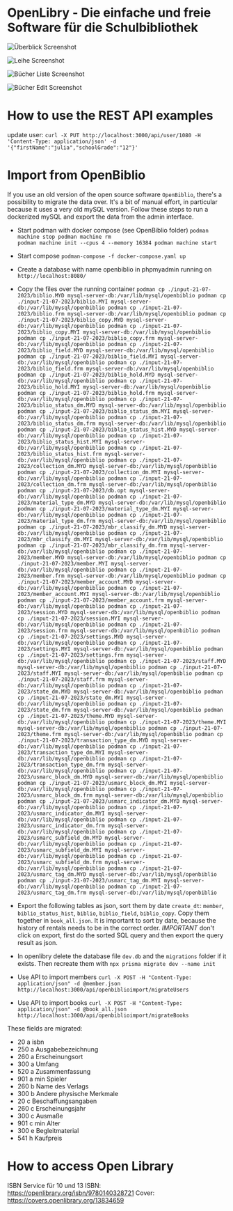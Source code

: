 # OpenLibry - Die einfache und freie Software für die Schulbibliothek




![Überblick Screenshot](./doc/titel1.jpg)

![Leihe Screenshot](./doc/screen1.jpg)

![Bücher Liste Screenshot](./doc/buch1.jpg)

![Bücher Edit Screenshot](./doc/buchedit1.jpg)




# How to use the REST API examples
update user:
`curl -X PUT http://localhost:3000/api/user/1080 -H 'Content-Type: application/json' -d '{"firstName":"julia","schoolGrade":"12"}'`

# Import from OpenBiblio

If you use an old version of the open source software `OpenBiblio`, there's a possibility to migrate the data over. It's a bit of manual effort, in particular because it uses a very old mySQL version. Follow these steps to run a dockerized mySQL and export the data from the admin interface.

- Start podman with docker compose (see OpenBiblio folder)
``
podman machine stop
podman machine rm                                                          
podman machine init --cpus 4 --memory 16384
podman machine start
``

- Start compose
`podman-compose -f docker-compose.yaml up`
- Create a database with name openbiblio in phpmyadmin running on `http://localhost:8080/`
- Copy the files over the running container
``
podman cp ./input-21-07-2023/biblio.MYD mysql-server-db:/var/lib/mysql/openbiblio
podman cp ./input-21-07-2023/biblio.MYI mysql-server-db:/var/lib/mysql/openbiblio
podman cp ./input-21-07-2023/biblio.frm mysql-server-db:/var/lib/mysql/openbiblio
podman cp ./input-21-07-2023/biblio_copy.MYD mysql-server-db:/var/lib/mysql/openbiblio
podman cp ./input-21-07-2023/biblio_copy.MYI mysql-server-db:/var/lib/mysql/openbiblio
podman cp ./input-21-07-2023/biblio_copy.frm mysql-server-db:/var/lib/mysql/openbiblio
podman cp ./input-21-07-2023/biblio_field.MYD mysql-server-db:/var/lib/mysql/openbiblio
podman cp ./input-21-07-2023/biblio_field.MYI mysql-server-db:/var/lib/mysql/openbiblio
podman cp ./input-21-07-2023/biblio_field.frm mysql-server-db:/var/lib/mysql/openbiblio
podman cp ./input-21-07-2023/biblio_hold.MYD mysql-server-db:/var/lib/mysql/openbiblio
podman cp ./input-21-07-2023/biblio_hold.MYI mysql-server-db:/var/lib/mysql/openbiblio
podman cp ./input-21-07-2023/biblio_hold.frm mysql-server-db:/var/lib/mysql/openbiblio
podman cp ./input-21-07-2023/biblio_status_dm.MYD mysql-server-db:/var/lib/mysql/openbiblio
podman cp ./input-21-07-2023/biblio_status_dm.MYI mysql-server-db:/var/lib/mysql/openbiblio
podman cp ./input-21-07-2023/biblio_status_dm.frm mysql-server-db:/var/lib/mysql/openbiblio
podman cp ./input-21-07-2023/biblio_status_hist.MYD mysql-server-db:/var/lib/mysql/openbiblio
podman cp ./input-21-07-2023/biblio_status_hist.MYI mysql-server-db:/var/lib/mysql/openbiblio
podman cp ./input-21-07-2023/biblio_status_hist.frm mysql-server-db:/var/lib/mysql/openbiblio
podman cp ./input-21-07-2023/collection_dm.MYD mysql-server-db:/var/lib/mysql/openbiblio
podman cp ./input-21-07-2023/collection_dm.MYI mysql-server-db:/var/lib/mysql/openbiblio
podman cp ./input-21-07-2023/collection_dm.frm mysql-server-db:/var/lib/mysql/openbiblio
podman cp ./input-21-07-2023/db.opt mysql-server-db:/var/lib/mysql/openbiblio
podman cp ./input-21-07-2023/material_type_dm.MYD mysql-server-db:/var/lib/mysql/openbiblio
podman cp ./input-21-07-2023/material_type_dm.MYI mysql-server-db:/var/lib/mysql/openbiblio
podman cp ./input-21-07-2023/material_type_dm.frm mysql-server-db:/var/lib/mysql/openbiblio
podman cp ./input-21-07-2023/mbr_classify_dm.MYD mysql-server-db:/var/lib/mysql/openbiblio
podman cp ./input-21-07-2023/mbr_classify_dm.MYI mysql-server-db:/var/lib/mysql/openbiblio
podman cp ./input-21-07-2023/mbr_classify_dm.frm mysql-server-db:/var/lib/mysql/openbiblio
podman cp ./input-21-07-2023/member.MYD mysql-server-db:/var/lib/mysql/openbiblio
podman cp ./input-21-07-2023/member.MYI mysql-server-db:/var/lib/mysql/openbiblio
podman cp ./input-21-07-2023/member.frm mysql-server-db:/var/lib/mysql/openbiblio
podman cp ./input-21-07-2023/member_account.MYD mysql-server-db:/var/lib/mysql/openbiblio
podman cp ./input-21-07-2023/member_account.MYI mysql-server-db:/var/lib/mysql/openbiblio
podman cp ./input-21-07-2023/member_account.frm mysql-server-db:/var/lib/mysql/openbiblio
podman cp ./input-21-07-2023/session.MYD mysql-server-db:/var/lib/mysql/openbiblio
podman cp ./input-21-07-2023/session.MYI mysql-server-db:/var/lib/mysql/openbiblio
podman cp ./input-21-07-2023/session.frm mysql-server-db:/var/lib/mysql/openbiblio
podman cp ./input-21-07-2023/settings.MYD mysql-server-db:/var/lib/mysql/openbiblio
podman cp ./input-21-07-2023/settings.MYI mysql-server-db:/var/lib/mysql/openbiblio
podman cp ./input-21-07-2023/settings.frm mysql-server-db:/var/lib/mysql/openbiblio
podman cp ./input-21-07-2023/staff.MYD mysql-server-db:/var/lib/mysql/openbiblio
podman cp ./input-21-07-2023/staff.MYI mysql-server-db:/var/lib/mysql/openbiblio
podman cp ./input-21-07-2023/staff.frm mysql-server-db:/var/lib/mysql/openbiblio
podman cp ./input-21-07-2023/state_dm.MYD mysql-server-db:/var/lib/mysql/openbiblio
podman cp ./input-21-07-2023/state_dm.MYI mysql-server-db:/var/lib/mysql/openbiblio
podman cp ./input-21-07-2023/state_dm.frm mysql-server-db:/var/lib/mysql/openbiblio
podman cp ./input-21-07-2023/theme.MYD mysql-server-db:/var/lib/mysql/openbiblio
podman cp ./input-21-07-2023/theme.MYI mysql-server-db:/var/lib/mysql/openbiblio
podman cp ./input-21-07-2023/theme.frm mysql-server-db:/var/lib/mysql/openbiblio
podman cp ./input-21-07-2023/transaction_type_dm.MYD mysql-server-db:/var/lib/mysql/openbiblio
podman cp ./input-21-07-2023/transaction_type_dm.MYI mysql-server-db:/var/lib/mysql/openbiblio
podman cp ./input-21-07-2023/transaction_type_dm.frm mysql-server-db:/var/lib/mysql/openbiblio
podman cp ./input-21-07-2023/usmarc_block_dm.MYD mysql-server-db:/var/lib/mysql/openbiblio
podman cp ./input-21-07-2023/usmarc_block_dm.MYI mysql-server-db:/var/lib/mysql/openbiblio
podman cp ./input-21-07-2023/usmarc_block_dm.frm mysql-server-db:/var/lib/mysql/openbiblio
podman cp ./input-21-07-2023/usmarc_indicator_dm.MYD mysql-server-db:/var/lib/mysql/openbiblio
podman cp ./input-21-07-2023/usmarc_indicator_dm.MYI mysql-server-db:/var/lib/mysql/openbiblio
podman cp ./input-21-07-2023/usmarc_indicator_dm.frm mysql-server-db:/var/lib/mysql/openbiblio
podman cp ./input-21-07-2023/usmarc_subfield_dm.MYD mysql-server-db:/var/lib/mysql/openbiblio
podman cp ./input-21-07-2023/usmarc_subfield_dm.MYI mysql-server-db:/var/lib/mysql/openbiblio
podman cp ./input-21-07-2023/usmarc_subfield_dm.frm mysql-server-db:/var/lib/mysql/openbiblio
podman cp ./input-21-07-2023/usmarc_tag_dm.MYD mysql-server-db:/var/lib/mysql/openbiblio
podman cp ./input-21-07-2023/usmarc_tag_dm.MYI mysql-server-db:/var/lib/mysql/openbiblio
podman cp ./input-21-07-2023/usmarc_tag_dm.frm mysql-server-db:/var/lib/mysql/openbiblio
``

- Export the following tables as json, sort them by date `create_dt`: `member`, `biblio_status_hist`, `biblio`, `biblio_field`, `biblio_copy`. Copy them together in `book_all.json`. It is important to sort by date, because the history of rentals needs to be in the correct order. *IMPORTANT* don't click on export, first do the sorted SQL query and then export the query result as json.

- In openlibry delete the database file `dev.db` and the `migrations` folder if it exists. Then recreate them with `npx prisma migrate dev --name init`

- Use API to import members `curl -X POST -H "Content-Type: application/json" -d @member.json http://localhost:3000/api/openbiblioimport/migrateUsers`


- Use API to import books `curl -X POST -H "Content-Type: application/json" -d @book_all.json  http://localhost:3000/api/openbiblioimport/migrateBooks`



These fields are migrated:
- 20 a isbn	
- 250 a Ausgabebezeichnung
- 260 a Erscheinungsort
- 300 a Umfang
- 520 a Zusammenfassung
- 901 a min Spieler
- 260 b Name des Verlags	
- 300 b Andere physische Merkmale			
- 20 c Beschaffungsangaben
- 260 c Erscheinungsjahr
- 300 c Ausmaße
- 901 c min Alter
- 300 e Begleitmaterial
- 541 h Kaufpreis	


# How to access Open Library
ISBN Service für 10 und 13 ISBN: 
https://openlibrary.org/isbn/9780140328721
Cover: 
https://covers.openlibrary.org/13834659